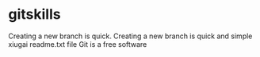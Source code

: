 # gitskills
Creating a new branch is quick.
Creating a new branch is quick and simple
xiugai readme.txt file
Git is a free software

